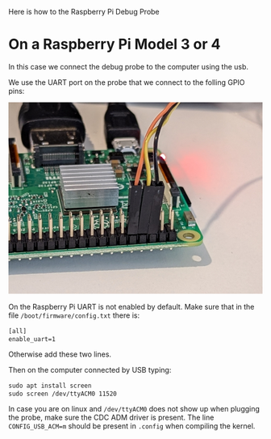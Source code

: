 Here is how to the Raspberry Pi Debug Probe

# On a Raspberry Pi Model 3 or 4

In this case we connect the debug probe to the computer using the usb.

We use the UART port on the probe that we connect to the folling GPIO pins:

![Connection the probe on UART GPIO pins](https://github.com/fderepas/unix_memo/blob/main/img/rpi_debug_probe.jpg)

On the Raspberry Pi UART is not enabled by default. Make sure that in the file ```/boot/firmware/config.txt``` there is:
```
[all]
enable_uart=1
```
Otherwise add these two lines.

Then on the computer connected by USB typing:
```
sudo apt install screen
sudo screen /dev/ttyACM0 11520
```
In case you are on linux and ```/dev/ttyACM0``` does not show up when plugging the probe, make sure the CDC ADM driver is present. The line ```CONFIG_USB_ACM=m``` should be present in ```.config``` when compiling the kernel.






